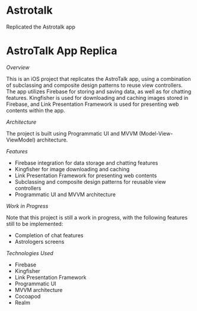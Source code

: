 # Astrotalk
Replicated the Astrotalk app

# AstroTalk App Replica

*Overview*

This is an iOS project that replicates the AstroTalk app, using a combination of subclassing and composite design patterns to reuse view controllers.
The app utilizes Firebase for storing and saving data, as well as for chatting features.
Kingfisher is used for downloading and caching images stored in Firebase, and Link Presentation Framework is used for presenting web contents within the app.

*Architecture*

The project is built using Programmatic UI and MVVM (Model-View-ViewModel) architecture.

*Features*

- Firebase integration for data storage and chatting features
- Kingfisher for image downloading and caching
- Link Presentation Framework for presenting web contents
- Subclassing and composite design patterns for reusable view controllers
- Programmatic UI and MVVM architecture

*Work in Progress*

Note that this project is still a work in progress, with the following features still to be implemented:
- Completion of chat features
- Astrologers screens

*Technologies Used*

- Firebase
- Kingfisher
- Link Presentation Framework
- Programmatic UI
- MVVM architecture
- Cocoapod
- Realm
